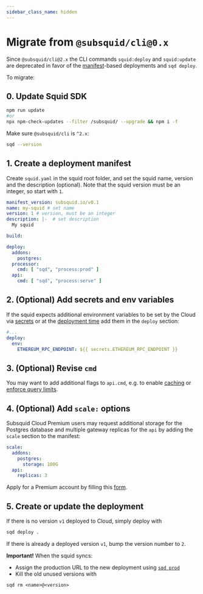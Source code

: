 ```yaml
---
sidebar_class_name: hidden
---
```


# Migrate from `@subsquid/cli@0.x`

Since `@subsquid/cli@2.x` the CLI commands `squid:deploy` and `squid:update` are deprecated in favor of the [manifest](/cloud/reference/manifest)-based deployments and `sqd deploy`.

To migrate:

## 0. Update Squid SDK 

```bash
npm run update
#or
npx npm-check-updates --filter /subsquid/ --upgrade && npm i -f
```

Make sure `@subsquid/cli` is `^2.x`:
```bash
sqd --version
```

## 1. Create a deployment manifest

Create `squid.yaml` in the squid root folder, and set the squid name, version and the description (optional). Note that the squid version must be an integer, so start with `1`.

```yml file="squid.yaml
manifest_version: subsquid.io/v0.1
name: my-squid # set name
version: 1 # version, must be an integer
description: |-  # set description
  My squid  

build: 

deploy:
  addons:
    postgres: 
  processor:
    cmd: [ "sqd", "process:prod" ]
  api:
    cmd: [ "sqd", "process:serve" ]

```

## 2. (Optional) Add secrets and env variables

If the squid expects additional environment variables to be set by the Cloud via [secrets](/cloud/resources/env-variables/#secrets) or at the [deployment time](/cloud/resources/env-variables/#environment-variables-1) add them in the `deploy` section:

```yml
#...
deploy:
  env:
    ETHEREUM_RPC_ENDPOINT: ${{ secrets.ETHEREUM_RPC_ENDPOINT }}
```

## 3. (Optional) Revise `cmd`

You may want to add additional flags to `api.cmd`, e.g. to enable [caching](/sdk/resources/graphql-server/caching) or [enforce query limits](/sdk/resources/graphql-server/dos-protection).

## 4. (Optional) Add `scale:` options

Subsquid Cloud Premium users may request additional storage for the Postgres database and multiple gateway replicas for the `api` by adding the `scale` section to the manifest:

```yml
scale:
  addons:
    postgres:
      storage: 100G
  api:
    replicas: 3
```

Apply for a Premium account by filling this [form](https://t.ly/Uh_S).

## 5. Create or update the deployment

If there is no version `v1` deployed to Cloud, simply deploy with
```bash
sqd deploy .
```

If there is already a deployed version `v1`, bump the version number to `2`.

**Important!** When the squid syncs:

- Assign the production URL to the new deployment using [`sqd prod`](/squid-cli/prod)
- Kill the old unused versions with
```
sqd rm <name>@<version>
```


